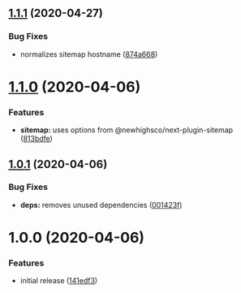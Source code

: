 ## [1.1.1](https://github.com/newhighsco/next-plugin-robots/compare/v1.1.0...v1.1.1) (2020-04-27)


### Bug Fixes

* normalizes sitemap hostname ([874a668](https://github.com/newhighsco/next-plugin-robots/commit/874a66824e26ae00f9713e21cedffa0ba31bec65))

# [1.1.0](https://github.com/newhighsco/next-plugin-robots/compare/v1.0.1...v1.1.0) (2020-04-06)


### Features

* **sitemap:** uses options from @newhighsco/next-plugin-sitemap ([813bdfe](https://github.com/newhighsco/next-plugin-robots/commit/813bdfe35ed2f8f836ab5fda7fbfadef8d0d0468))

## [1.0.1](https://github.com/newhighsco/next-plugin-robots/compare/v1.0.0...v1.0.1) (2020-04-06)


### Bug Fixes

* **deps:** removes unused dependencies ([001423f](https://github.com/newhighsco/next-plugin-robots/commit/001423fad4c7f3a93a2f3c07058051e4dea81ed0))

# 1.0.0 (2020-04-06)


### Features

* initial release ([141edf3](https://github.com/newhighsco/next-plugin-robots/commit/141edf3588fb0c70ac5126a8e4fba3e319496d23))
